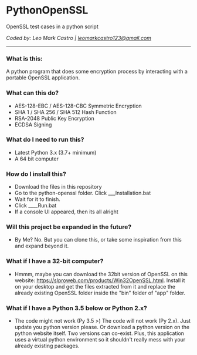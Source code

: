 # PythonOpenSSL
 OpenSSL test cases in a python script

*Coded by: Leo Mark Castro | leomarkcastro123@gmail.com*

---

### What is this:
 A python program that does some encryption process by interacting with a portable OpenSSL application.
 
### What can this do?
 - AES-128-EBC / AES-128-CBC Symmetric Encryption
 - SHA 1 / SHA 256 / SHA 512 Hash Function
 - RSA-2048 Public Key Encryption
 - ECDSA Signing

### What do I need to run this?
 - Latest Python 3.x (3.7+ minimum)
 - A 64 bit computer

### How do I install this?
 - Download the files in this repository
 - Go to the python-openssl folder. Click ___Installation.bat
 - Wait for it to finish.
 - Click ____Run.bat
 - If a console UI appeared, then its all alright

### Will this project be expanded in the future?
 - By Me? No. But you can clone this, or take some inspiration from this and expand beyond it.

### What if I have a 32-bit computer?
 - Hmmm, maybe you can download the 32bit version of OpenSSL on this website: https://slproweb.com/products/Win32OpenSSL.html. Install it on your desktop and get the files extracted from it and replace the already existing OpenSSL folder inside the "bin" folder of "app" folder.

### What if I have a Python 3.5 below or Python 2.x?
 - The code might not work (Py 3.5 >) The code will not work (Py 2.x). Just update you python version please. Or download a python version on the python website itself. Two versions can co-exist. Plus, this application uses a virtual python environment so it shouldn't really mess with your already existing packages.
